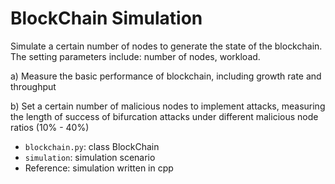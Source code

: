 # BlockChain Simulation
Simulate a certain number of nodes to generate the state of the blockchain.  
The setting parameters include: number of nodes, workload.

a) Measure the basic performance of blockchain, including growth rate and throughput

b) Set a certain number of malicious nodes to implement attacks, measuring the length of success of bifurcation attacks under different malicious node ratios (10% - 40%)
* `blockchain.py`: class BlockChain
* `simulation`: simulation scenario
* Reference: simulation written in cpp